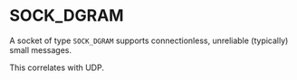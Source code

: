 # SOCK_DGRAM

A socket of type `SOCK_DGRAM` supports connectionless, unreliable (typically) small messages.

This correlates with UDP.
